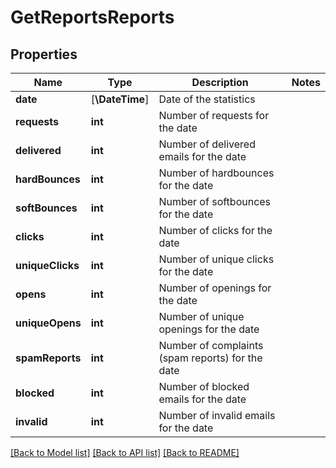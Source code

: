 # GetReportsReports

## Properties
Name | Type | Description | Notes
------------ | ------------- | ------------- | -------------
**date** | [**\DateTime**] | Date of the statistics | 
**requests** | **int** | Number of requests for the date | 
**delivered** | **int** | Number of delivered emails for the date | 
**hardBounces** | **int** | Number of hardbounces for the date | 
**softBounces** | **int** | Number of softbounces for the date | 
**clicks** | **int** | Number of clicks for the date | 
**uniqueClicks** | **int** | Number of unique clicks for the date | 
**opens** | **int** | Number of openings for the date | 
**uniqueOpens** | **int** | Number of unique openings for the date | 
**spamReports** | **int** | Number of complaints (spam reports) for the date | 
**blocked** | **int** | Number of blocked emails for the date | 
**invalid** | **int** | Number of invalid emails for the date | 

[[Back to Model list]](../../README.md#documentation-for-models) [[Back to API list]](../../README.md#documentation-for-api-endpoints) [[Back to README]](../../README.md)


